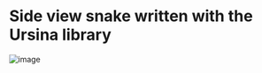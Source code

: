 # Side view snake written with the Ursina library
![image](https://user-images.githubusercontent.com/91896985/165392331-ec9e1bbe-995d-4219-ac29-c8676986be77.png)
